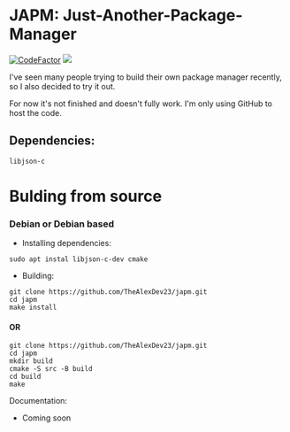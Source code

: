 # JAPM: Just-Another-Package-Manager 
[![CodeFactor](https://www.codefactor.io/repository/github/thealexdev23/japm/badge)](https://www.codefactor.io/repository/github/thealexdev23/japm) 
![](https://tokei.rs/b1/github/thealexdev23/japm)

I've seen many people trying to build their own package manager recently, so I also decided to try it out.

For now it's not finished and doesn't fully work. I'm only using GitHub to host the code.

## Dependencies:

```
libjson-c
```

# Bulding from source

### Debian or Debian based


- Installing dependencies:

```
sudo apt instal libjson-c-dev cmake
```

- Building:

```
git clone https://github.com/TheAlexDev23/japm.git
cd japm
make install
```
#### OR

```
git clone https://github.com/TheAlexDev23/japm.git
cd japm
mkdir build
cmake -S src -B build
cd build
make
```
Documentation:

- Coming soon
